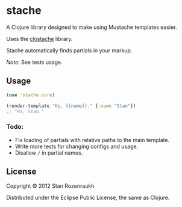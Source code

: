 # stache

A Clojure library designed to make using Mustache templates easier.

Uses the [clostache](https://github.com/fhd/clostache) library.

Stache automatically finds partials in your markup.

*Note:* See tests usage.

## Usage

```clj
(use 'stache.core)

(render-template "Hi, {{name}}." {:name "Stan"})
;; "Hi, Stan."
```

### Todo:

- Fix loading of partials with relative paths to the main template.
- Write more tests for changing configs and usage.
- Disallow `/` in partial names.

## License

Copyright © 2012 Stan Rozenraukh

Distributed under the Eclipse Public License, the same as Clojure.
